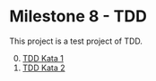 Milestone 8 - TDD
=================

This project is a test project of TDD.

0. [TDD Kata 1](http://osherove.com/tdd-kata-1/)
0. [TDD Kata 2](http://osherove.com/tdd-kata-2/)

